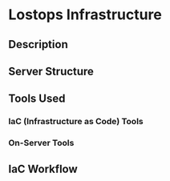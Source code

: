 # Lostops Infrastructure

## Description

## Server Structure

## Tools Used

### IaC (Infrastructure as Code) Tools
### On-Server Tools

## IaC Workflow
